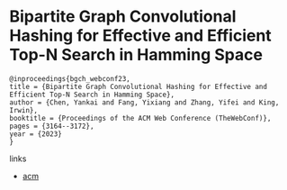 # Bipartite Graph Convolutional Hashing for Effective and Efficient Top-N Search in Hamming Space

```
@inproceedings{bgch_webconf23,
title = {Bipartite Graph Convolutional Hashing for Effective and Efficient Top-N Search in Hamming Space},
author = {Chen, Yankai and Fang, Yixiang and Zhang, Yifei and King, Irwin},
booktitle = {Proceedings of the ACM Web Conference (TheWebConf)},
pages = {3164--3172},
year = {2023}
}
```

links
- [acm](https://dl.acm.org/doi/10.1145/3543507.3583219)
